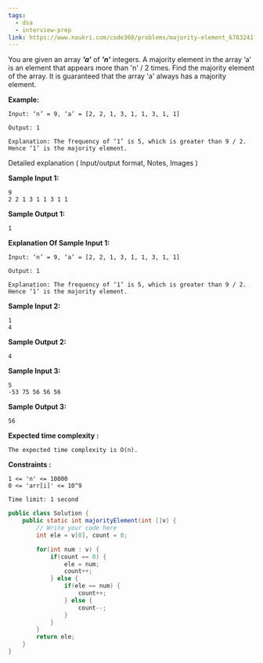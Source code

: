 ```yaml
---
tags:
  - dsa
  - interview-prep
link: https://www.naukri.com/code360/problems/majority-element_6783241?utm_source=youtube&utm_medium=affiliate&utm_campaign=striver_Arrayproblems&leftPanelTabValue=PROBLEM
---
```

You are given an array _**'a'**_ of _**'n'**_ integers.
A majority element in the array ‘a’ is an element that appears more than 'n' / 2 times.
Find the majority element of the array.
It is guaranteed that the array 'a' always has a majority element.

**Example:**

```
Input: ‘n’ = 9, ‘a’ = [2, 2, 1, 3, 1, 1, 3, 1, 1]

Output: 1

Explanation: The frequency of ‘1’ is 5, which is greater than 9 / 2.
Hence ‘1’ is the majority element.
```

Detailed explanation ( Input/output format, Notes, Images )

**Sample Input 1:**

```
9
2 2 1 3 1 1 3 1 1
```

**Sample Output 1:**

```
1
```

**Explanation Of Sample Input 1:**

```
Input: ‘n’ = 9, ‘a’ = [2, 2, 1, 3, 1, 1, 3, 1, 1]

Output: 1

Explanation: The frequency of ‘1’ is 5, which is greater than 9 / 2.
Hence ‘1’ is the majority element.
```

**Sample Input 2:**

```
1
4
```

**Sample Output 2:**

```
4
```

**Sample Input 3:**

```
5
-53 75 56 56 56 
```

**Sample Output 3:**

```
56
```

**Expected time complexity :**

```
The expected time complexity is O(n).
```

**Constraints :**

```
1 <= 'n' <= 10000
0 <= 'arr[i]' <= 10^9

Time limit: 1 second
```

```Java
public class Solution {
    public static int majorityElement(int []v) {
        // Write your code here
        int ele = v[0], count = 0;

        for(int num : v) {
            if(count == 0) {
                ele = num;
                count++;
            } else {
                if(ele == num) {
                    count++;
                } else {
                    count--;
                }
            }
        }
        return ele;
    }
}
```